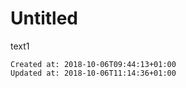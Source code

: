 # Untitled
text1

    Created at: 2018-10-06T09:44:13+01:00
    Updated at: 2018-10-06T11:14:36+01:00


